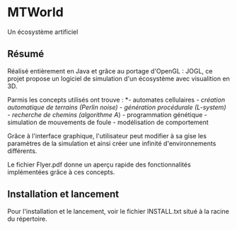 # MTWorld
Un écosystème artificiel

## Résumé

Réalisé entièrement en Java et grâce au portage d'OpenGL : JOGL, ce projet propose un logiciel de simulation d'un écosystème avec visualition en 3D. 

Parmis les concepts utilisés ont trouve :
	*- automates cellulaires
	*- création automatique de terrains (Perlin noise)
	- génération procédurale (L-system)
	- recherche de chemins (algorithme A*)
	- programmation génétique
	- simulation de mouvements de foule
	- modélisation de comportement
	
Grâce à l'interface graphique, l'utilisateur peut modifier à sa gise les paramètres de la simulation et ainsi créer une infinité d'environnements différents.

Le fichier Flyer.pdf donne un aperçu rapide des fonctionnalités implémentées grâce à ces concepts.

## Installation et lancement

Pour l'installation et le lancement, voir le fichier INSTALL.txt situé à la racine du répertoire.
